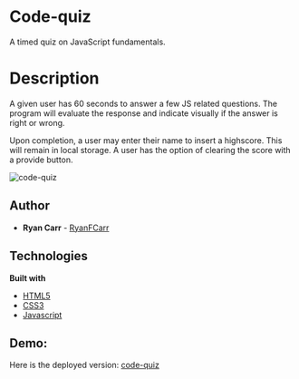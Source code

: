 # Code-quiz
A timed quiz on JavaScript fundamentals.

# Description
A given user has 60 seconds to answer
a few JS related questions.  The program
will evaluate the response and indicate
visually if the answer is right or wrong.

Upon completion, a user may enter their name
to insert a highscore. This will remain in
local storage. A user has the option of clearing
the score with a provide button.

![code-quiz](https://user-images.githubusercontent.com/61035701/82515257-d4681280-9ae5-11ea-861f-913ce489a516.jpg)

## Author
* **Ryan Carr** - [RyanFCarr](https://github.com/RyanFCarr)

## Technologies

<b>Built with</b>
- [HTML5](https://developer.mozilla.org/en-US/docs/Web/Guide/HTML/HTML5)
- [CSS3](https://developer.mozilla.org/en-US/docs/Web/CSS)
- [Javascript](https://developer.mozilla.org/en-US/docs/Web/JavaScript)

## Demo:
Here is the deployed version: [code-quiz](https://ryanfcarr.github.io/code-quiz/)  

